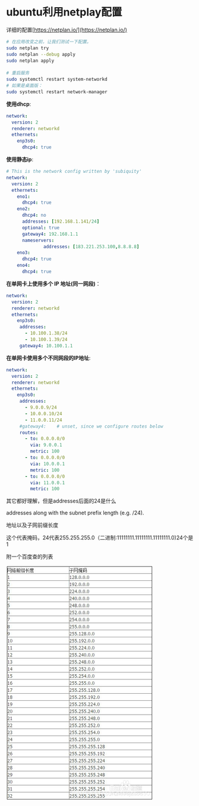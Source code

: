 # ubuntu利用netplay配置

详细的配置[https://netplan.io/](https://netplan.io/)

```bash
# 在应用改变之前，让我们测试一下配置。
sudo netplan try
sudo netplan --debug apply
sudo netplan apply

# 重启服务
sudo systemctl restart system-networkd
# 如果是桌面版：
sudo systemctl restart network-manager
```

**使用dhcp**:
```yaml
network:
  version: 2
  renderer: networkd
  ethernets:
    enp3s0:
      dhcp4: true
```

**使用静态ip**:
```yaml
# This is the network config written by 'subiquity'
network:
  version: 2
  ethernets:
    eno1:
      dhcp4: true
    eno2:
      dhcp4: no
      addresses: [192.168.1.141/24]
      optional: true
      gateway4: 192.168.1.1
      nameservers:
              addresses: [183.221.253.100,8.8.8.8]
    eno3:
      dhcp4: true
    eno4:
      dhcp4: true
```

**在单网卡上使用多个 IP 地址(同一网段)**：
```yaml
network:
  version: 2
  renderer: networkd
  ethernets:
    enp3s0:
     addresses:
       - 10.100.1.38/24
       - 10.100.1.39/24
     gateway4: 10.100.1.1
```

**在单网卡使用多个不同网段的IP地址**:
```yaml
network:
  version: 2
  renderer: networkd
  ethernets:
    enp3s0:
     addresses:
       - 9.0.0.9/24
       - 10.0.0.10/24
       - 11.0.0.11/24
     #gateway4:    # unset, since we configure routes below
     routes:
       - to: 0.0.0.0/0
         via: 9.0.0.1
         metric: 100
       - to: 0.0.0.0/0
         via: 10.0.0.1
         metric: 100
       - to: 0.0.0.0/0
         via: 11.0.0.1
         metric: 100
```

其它都好理解，但是addresses后面的24是什么

addresses along with the subnet prefix length (e.g. /24). 

地址以及子网前缀长度

这个代表掩码，24代表255.255.255.0（二进制:11111111.11111111.11111111.0)24个是1

附一个百度查的列表

![子网掩码](./images/netmask.jpeg)

